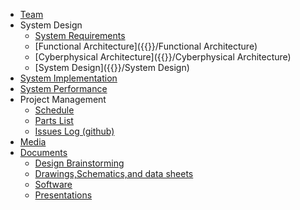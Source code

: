 * [Team]({{site.pagebaseurl}}/team.html)
* System Design
    * [System Requirements]({{}}/system-requirements)
    * [Functional Architecture]({{}}/Functional Architecture)
    * [Cyberphysical Architecture]({{}}/Cyberphysical Architecture)
    * [System Design]({{}}/System Design)
* [System Implementation]({{}}/System-Implementation.html)
* [System Performance]({{}}/System-Performance.html)
* Project Management
    * [Schedule]({{site.pagebaseurl}}/schedule.html)
    * [Parts List]({{}}/Parts-List.html)
    * [Issues Log (github)](https://github.com/TrevorDecker/CMU_Mechatronics_2015_TeamB/issues)
* [Media](https://drive.google.com/folderview?id=0B48Hm2AZ_VIRfjRTRXlLQzVwOGY5a0drZEpWeXJMajFHODZmQzJkczFXcFJrSUtrYkRZRFU&usp=sharing)
* [Documents]({{site.pagebaseurl}}/documents.html)
   * [Design Brainstorming]({{}}/brainstorming.html)
   * [Drawings,Schematics,and data sheets]({{}}/Drawings_Schematics-Data-Sheets.html)
   * [Software]({{}}/Software.html)
   * [Presentations]({{}}/Presentations.html)

